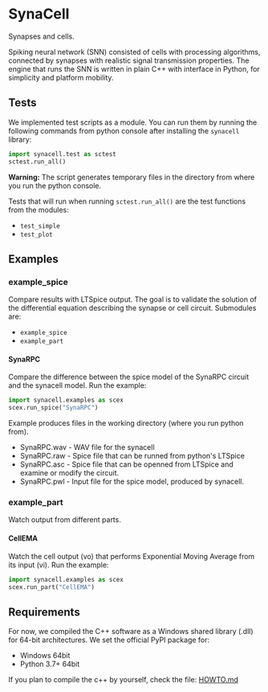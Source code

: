 # SynaCell

Synapses and cells.

Spiking neural network (SNN) consisted of cells with processing algorithms, connected by synapses with realistic signal transmission properties. The engine that runs the SNN is written in plain C++ with interface in Python, for simplicity and platform mobility.

## Tests

We implemented test scripts as a module. You can run them by running the following commands from python console after installing the `synacell` library:

```python
import synacell.test as sctest
sctest.run_all()
```

**Warning:** The script generates temporary files in the directory from where you run the python console.

Tests that will run when running `sctest.run_all()` are the test functions from the modules:

- `test_simple`
- `test_plot`

## Examples

### example_spice

Compare results with LTSpice output. The goal is to validate the solution of the differential equation describing the synapse or cell circuit. Submodules are:

- `example_spice`
- `example_part`

#### SynaRPC

Compare the difference between the spice model of the SynaRPC circuit and the synacell model. Run the example:

```python
import synacell.examples as scex
scex.run_spice("SynaRPC")
```

Example produces files in the working directory (where you run python from).
- SynaRPC.wav - WAV file for the synacell
- SynaRPC.raw - Spice file that can be runned from python's LTSpice
- SynaRPC.asc - Spice file that can be openned from LTSpice and examine or modify the circuit.
- SynaRPC.pwl - Input file for the spice model, produced by synacell.

### example_part

Watch output from different parts.

#### CellEMA

Watch the cell output (vo) that performs Exponential Moving Average from its input (vi). Run the example:

```python
import synacell.examples as scex
scex.run_part("CellEMA")
```


## Requirements

For now, we compiled the C++ software as a Windows shared library (.dll) for 64-bit architectures. We set the official PyPI package for:

* Windows 64bit
* Python 3.7+ 64bit

If you plan to compile the c++ by yourself, check the file: [HOWTO.md](HOWTO.md)
